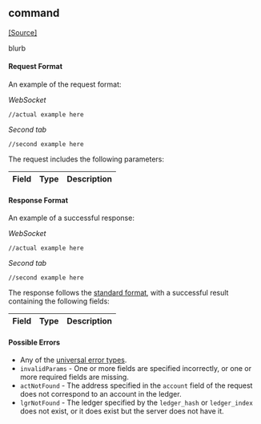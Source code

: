 ## command ##
[[Source]<br>](githuburl "Source")

blurb

#### Request Format ####
An example of the request format:

<div class='multicode'>

*WebSocket*

```
//actual example here
```

*Second tab*

```
//second example here
```

</div>

The request includes the following parameters:

| Field | Type | Description |
|-------|------|-------------|








#### Response Format ####

An example of a successful response:

<div class='multicode'>

*WebSocket*

```
//actual example here
```

*Second tab*

```
//second example here
```

</div>

The response follows the [standard format](#response-formatting), with a successful result containing the following fields:

| Field | Type | Description |
|-------|------|-------------|





#### Possible Errors ####

* Any of the [universal error types](#universal-errors).
* `invalidParams` - One or more fields are specified incorrectly, or one or more required fields are missing.
* `actNotFound` - The address specified in the `account` field of the request does not correspond to an account in the ledger.
* `lgrNotFound` - The ledger specified by the `ledger_hash` or `ledger_index` does not exist, or it does exist but the server does not have it.
